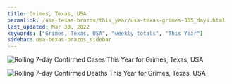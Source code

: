 ```yaml
---
title: Grimes, Texas, USA
permalink: /usa-texas-brazos/this_year/usa-texas-grimes-365_days.html
last_updated: Mar 30, 2022
keywords: ["Grimes, Texas, USA", "weekly totals", "This Year"]
sidebar: usa-texas-brazos_sidebar
---
```


![Rolling 7-day Confirmed Cases This Year for Grimes, Texas, USA](/covid_tracker/images/graphs/usa-texas-grimes-rolling_7_days_confirmed-365_days_graph.png)

![Rolling 7-day Confirmed Deaths This Year for Grimes, Texas, USA](/covid_tracker/images/graphs/usa-texas-grimes-rolling_7_days_deaths-365_days_graph.png)
